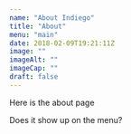 ```yaml
---
name: "About Indiego"
title: "About"
menu: "main"
date: 2018-02-09T19:21:11Z
image: ""
imageAlt: ""
imageCap: ""
draft: false
---
```

Here is the about page
<!--more-->
Does it show up on the menu?